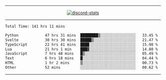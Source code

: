 <a href="https://www.github.com/ripavoid" target="_blank" rel="noreferrer">

-------

<div align='center'>
    <a href='https://discordapp.com/users/825178146797518881'>
        <img align='center' alt='discord-stats' src='https://api.discord-status.me/825178146797518881?nitro&boost=4&gradient=%231e0b1a%2C%23000000%2C%23000000%2C%23160316'></img>
    </a>
</div>

-------

<!--START_SECTION:waka-->

```txt
Total Time: 141 hrs 11 mins

Python            47 hrs 31 mins  ████████▒░░░░░░░░░░░░░░░░   33.45 %
Svelte            30 hrs 30 mins  █████▒░░░░░░░░░░░░░░░░░░░   21.47 %
TypeScript        22 hrs 41 mins  ████░░░░░░░░░░░░░░░░░░░░░   15.98 %
Lua               21 hrs 1 min    ███▓░░░░░░░░░░░░░░░░░░░░░   14.80 %
JavaScript        7 hrs 48 mins   █▒░░░░░░░░░░░░░░░░░░░░░░░   05.49 %
Text              6 hrs 18 mins   █░░░░░░░░░░░░░░░░░░░░░░░░   04.44 %
HTML              1 hr 2 mins     ▒░░░░░░░░░░░░░░░░░░░░░░░░   00.73 %
Other             52 mins         ░░░░░░░░░░░░░░░░░░░░░░░░░   00.62 %
```

<!--END_SECTION:waka-->

-------

